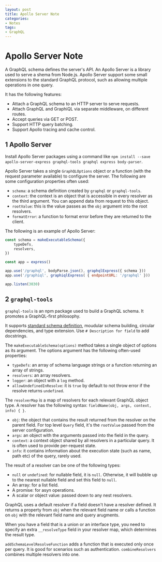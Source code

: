 ```yaml
---
layout: post
title: Apollo Server Note
categories:
- Notes
tags:
- GraphQL
---
```

# Apollo Server Note

A GraphQL schema defines the server's API. An Apollo Server is a library used to serve a shema from Node.js. Apollo Server support some small extensions to the standard GraphQL protocol, such as allowing multiple operations in one query.

It has the following features:

* Attach a GraphQL schema to an HTTP server to serve requests.
* Attach GraphQL and GraphiQL via separate middleware, on different routes.
* Accept queries via GET or POST.
* Support HTTP query batching.
* Support Apollo tracing and cache control.

## 1 Apollo Server

Install Apollo Server packages using a command like `npm install --save apollo-server-express graphql-tools graphql express body-parser`.

Apollo Server takes a single `GraphQLOptions` object or a function (with the request parameter available) to configure the server. The following are some configuration properties often used:

* `schema`: a schema definition created by `graphql` or `graphql-tools`.
* `context`: the context is an object that is accessible in every resolver as the third argument. You can append data from request to this object.
* `rootValue`: this is the value passes as the `obj` argument into the root resolvers.
* `formatError`: a function to format error before they are returned to the client.

The following is an example of Apollo Server:

```javascript
const schema = makeExecutableSchema({
    typeDefs,
    resolvers,
})

const app = express()

app.use('/graphql', bodyParse.json(), graphqlExpress({ schema }))
app.use('/graphiql', graphiqlExpress( { endpointURL: '/graphql' }))

app.listen(3030)
```

## 2 `graphql-tools`

`graphql-tools` is an npm package used to build a GraphQL schema. It promotes a GraphQL-first philosophy.

It supports [standard schema definition](http://graphql.org/learn/schema/), moudular schema building, circular dependencies, and type extension. Use `# Description for field` to add docstrings.

The `makeExecutableSchema(options)` method takes a single object of options as its argument. The options argument has the following often-used properties:

* `typeDefs`: an array of schema language strings or a function returning an array of strings.
* `resolvers`: an array resolvers.
* `logger`: an object with a `log` method.
* `allowUndefinedInResolve`: it is `true` by default to not throw error if the resolve returns `undefined`.

The `resolverMap` is a map of resolvers for each relevant GraphQL object type. A resolver has the following syntax: `fieldName(obj, args, context, info) { }`.

* `obj`: the object that contains the result returned from the resolver on the parent field. For top level `Query` field, it's the `rootValue` passed from the server configuration.
* `args`: an object with the arguments passed into the field in the query.
* `context`: a context object shared by all resolvers in a particular query. It is often used to provide per-request state.
* `info`: it contains information about the execution state (such as name, path etc) of the query, rarely used.

The result of a resolver can be one of the following types:

* `null` or `undefined`: for nullable field, it is `null`. Otherwise, it will bubble up to the nearest nullable field and set this field to `null`.
* An array: for a list field.
* A promise: for asyn operations.
* A scalar or object value: passed down to any nest resolvers.

GraphQL uses a default resolver if a field doesn't have a resolver defined. It returns a property from `obj` when the relevant field name or calls a function on `obj` with the relevant field name and query arugments.

When you have a field that is a union or an interface type, you need to specify an extra `__resolveType` field in your resolver map, which determines the result type.

`addSchemaLevelResolveFunction` adds a function that is executed only once per query. It is good for scenarios such as authentication. `combineResolvers` combines multiple resolvers into one.

